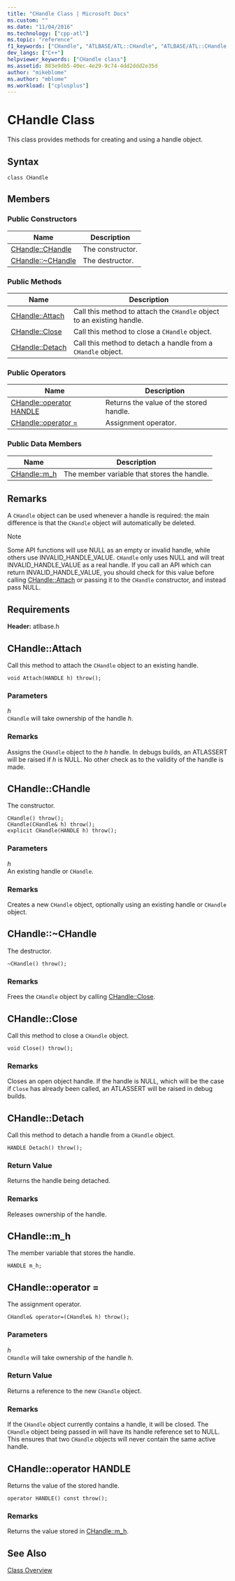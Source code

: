 ```yaml
---
title: "CHandle Class | Microsoft Docs"
ms.custom: ""
ms.date: "11/04/2016"
ms.technology: ["cpp-atl"]
ms.topic: "reference"
f1_keywords: ["CHandle", "ATLBASE/ATL::CHandle", "ATLBASE/ATL::CHandle::CHandle", "ATLBASE/ATL::CHandle::Attach", "ATLBASE/ATL::CHandle::Close", "ATLBASE/ATL::CHandle::Detach", "ATLBASE/ATL::CHandle::m_h"]
dev_langs: ["C++"]
helpviewer_keywords: ["CHandle class"]
ms.assetid: 883e9db5-40ec-4e29-9c74-4dd2ddd2e35d
author: "mikeblome"
ms.author: "mblome"
ms.workload: ["cplusplus"]
---
```

# CHandle Class

This class provides methods for creating and using a handle object.

## Syntax

```
class CHandle
```

## Members

### Public Constructors

|Name|Description|
|----------|-----------------|
|[CHandle::CHandle](#chandle)|The constructor.|
|[CHandle::~CHandle](#dtor)|The destructor.|

### Public Methods

|Name|Description|
|----------|-----------------|
|[CHandle::Attach](#attach)|Call this method to attach the `CHandle` object to an existing handle.|
|[CHandle::Close](#close)|Call this method to close a `CHandle` object.|
|[CHandle::Detach](#detach)|Call this method to detach a handle from a `CHandle` object.|

### Public Operators

|Name|Description|
|----------|-----------------|
|[CHandle::operator HANDLE](#operator_handle)|Returns the value of the stored handle.|
|[CHandle::operator =](#operator_eq)|Assignment operator.|

### Public Data Members

|Name|Description|
|----------|-----------------|
|[CHandle::m_h](#m_h)|The member variable that stores the handle.|

## Remarks

A `CHandle` object can be used whenever a handle is required: the main difference is that the `CHandle` object will automatically be deleted.

> [!NOTE]
>  Some API functions will use NULL as an empty or invalid handle, while others use INVALID_HANDLE_VALUE. `CHandle` only uses NULL and will treat INVALID_HANDLE_VALUE as a real handle. If you call an API which can return INVALID_HANDLE_VALUE, you should check for this value before calling [CHandle::Attach](#attach) or passing it to the `CHandle` constructor, and instead pass NULL.

## Requirements

**Header:** atlbase.h

##  <a name="attach"></a>  CHandle::Attach

Call this method to attach the `CHandle` object to an existing handle.

```
void Attach(HANDLE h) throw();
```

### Parameters

*h*  
`CHandle` will take ownership of the handle *h*.

### Remarks

Assigns the `CHandle` object to the *h* handle. In debugs builds, an ATLASSERT will be raised if *h* is NULL. No other check as to the validity of the handle is made.

##  <a name="chandle"></a>  CHandle::CHandle

The constructor.

```
CHandle() throw();
CHandle(CHandle& h) throw();
explicit CHandle(HANDLE h) throw();
```

### Parameters

*h*  
An existing handle or `CHandle`.

### Remarks

Creates a new `CHandle` object, optionally using an existing handle or `CHandle` object.

##  <a name="dtor"></a>  CHandle::~CHandle

The destructor.

```
~CHandle() throw();
```

### Remarks

Frees the `CHandle` object by calling [CHandle::Close](#close).

##  <a name="close"></a>  CHandle::Close

Call this method to close a `CHandle` object.

```
void Close() throw();
```

### Remarks

Closes an open object handle. If the handle is NULL, which will be the case if `Close` has already been called, an ATLASSERT will be raised in debug builds.

##  <a name="detach"></a>  CHandle::Detach

Call this method to detach a handle from a `CHandle` object.

```
HANDLE Detach() throw();
```

### Return Value

Returns the handle being detached.

### Remarks

Releases ownership of the handle.

##  <a name="m_h"></a>  CHandle::m_h

The member variable that stores the handle.

```
HANDLE m_h;
```

##  <a name="operator_eq"></a>  CHandle::operator =

The assignment operator.

```
CHandle& operator=(CHandle& h) throw();
```

### Parameters

*h*  
`CHandle` will take ownership of the handle *h*.

### Return Value

Returns a reference to the new `CHandle` object.

### Remarks

If the `CHandle` object currently contains a handle, it will be closed. The `CHandle` object being passed in will have its handle reference set to NULL. This ensures that two `CHandle` objects will never contain the same active handle.

##  <a name="operator_handle"></a>  CHandle::operator HANDLE

Returns the value of the stored handle.

```  
operator HANDLE() const throw();
```

### Remarks

Returns the value stored in [CHandle::m_h](#m_h).

## See Also

[Class Overview](../../atl/atl-class-overview.md)
